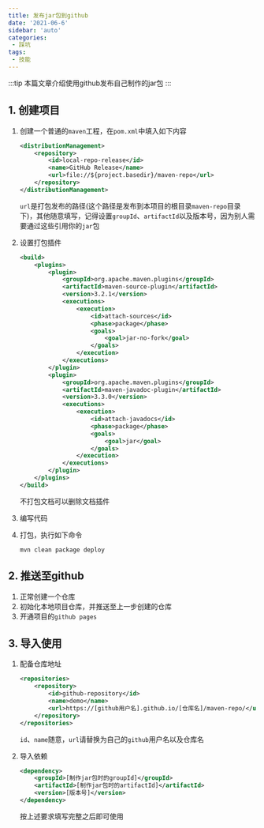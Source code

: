 ```yaml
---
title: 发布jar包到github
date: '2021-06-6'
sidebar: 'auto'
categories:
 - 踩坑
tags:
 - 技能
---
```


:::tip
本篇文章介绍使用github发布自己制作的jar包
:::

<!-- more -->

## 1. 创建项目

1. 创建一个普通的`maven`工程，在`pom.xml`中填入如下内容

    ```xml
    <distributionManagement>
        <repository>
            <id>local-repo-release</id>
            <name>GitHub Release</name>
            <url>file://${project.basedir}/maven-repo</url>
        </repository>
    </distributionManagement>
    ```

    `url`是打包发布的路径(这个路径是发布到本项目的根目录`maven-repo`目录下)，其他随意填写，记得设置`groupId`、`artifactId`以及版本号，因为别人需要通过这些引用你的`jar`包

2. 设置打包插件

    ```xml
    <build>
        <plugins>
            <plugin>
                <groupId>org.apache.maven.plugins</groupId>
                <artifactId>maven-source-plugin</artifactId>
                <version>3.2.1</version>
                <executions>
                    <execution>
                        <id>attach-sources</id>
                        <phase>package</phase>
                        <goals>
                            <goal>jar-no-fork</goal>
                        </goals>
                    </execution>
                </executions>
            </plugin>
            <plugin>
                <groupId>org.apache.maven.plugins</groupId>
                <artifactId>maven-javadoc-plugin</artifactId>
                <version>3.3.0</version>
                <executions>
                    <execution>
                        <id>attach-javadocs</id>
                        <phase>package</phase>
                        <goals>
                            <goal>jar</goal>
                        </goals>
                    </execution>
                </executions>
            </plugin>
        </plugins>
    </build>
    ```

    不打包文档可以删除文档插件

3. 编写代码

4. 打包，执行如下命令

    ```shell
    mvn clean package deploy
    ```

## 2. 推送至github

1. 正常创建一个仓库
2. 初始化本地项目仓库，并推送至上一步创建的仓库
3. 开通项目的`github pages`

## 3. 导入使用

1. 配备仓库地址

    ```xml
    <repositories>
        <repository>
            <id>github-repository</id>
            <name>demo</name>
            <url>https://[github用户名].github.io/[仓库名]/maven-repo/</url>
        </repository>
    </repositories>
    ```

    `id`、`name`随意，`url`请替换为自己的`github`用户名以及仓库名

2. 导入依赖

    ```xml
    <dependency>
        <groupId>[制作jar包时的groupId]</groupId>
        <artifactId>[制作jar包时的artifactId]</artifactId>
        <version>[版本号]</version>
    </dependency>
    ```

    按上述要求填写完整之后即可使用
